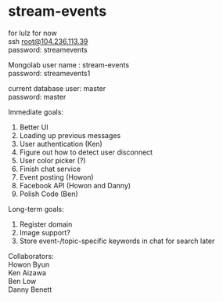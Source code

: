 # stream-events
for lulz for now <br>
ssh root@104.236.113.39 <br>
password: streamevents <br>

Mongolab user name : stream-events <br>
password: streamevents1 <br>

current database user: master <br>
password: master <br>

Immediate goals: <br>
1. Better UI<br>
2. Loading up previous messages<br>
3. User authentication (Ken)<br>
4. Figure out how to detect user disconnect
5. User color picker (?) <br>
6. Finish chat service <br>
7. Event posting (Howon)<br>
8. Facebook API (Howon and Danny)<br>
9. Polish Code (Ben)

Long-term goals:<br>
1. Register domain <br>
2. Image support? <br>
3. Store event-/topic-specific keywords in chat for search later<br> 

Collaborators: <br>
Howon Byun <br>
Ken Aizawa <br>
Ben Low <br>
Danny Benett
